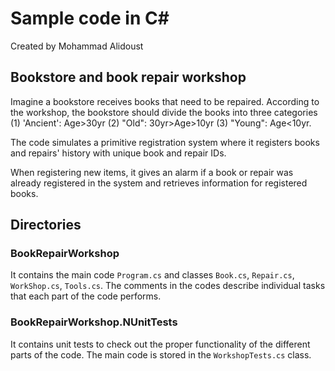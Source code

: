 # Sample code in C#
Created by Mohammad Alidoust

## Bookstore and book repair workshop

Imagine a bookstore receives books that need to be repaired. According to the workshop, the bookstore should divide the books into three categories (1) 'Ancient': Age>30yr (2) "Old": 30yr>Age>10yr (3) "Young": Age<10yr.

The code simulates a primitive registration system where it registers books and repairs' history with unique book and repair IDs.

When registering new items, it gives an alarm if a book or repair was already registered in the system and retrieves information for registered books.
## Directories
### BookRepairWorkshop
It contains the main code `Program.cs` and classes `Book.cs`, `Repair.cs`, `WorkShop.cs`, `Tools.cs`. The comments in the codes describe individual tasks that each part of the code performs.

### BookRepairWorkshop.NUnitTests
It contains unit tests to check out the proper functionality of the different parts of the code.
The main code is stored in the `WorkshopTests.cs` class.
